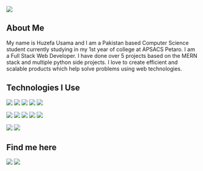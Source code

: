 

![](https://komarev.com/ghpvc/?username=HuzefaUsama25)


## About Me
My name is Huzefa Usama and I am a Pakistan based Computer Science student currently studying in my 1st year of college at APSACS Petaro.
I am a Full Stack Web Developer. I have done over 5 projects based on the MERN stack and multiple python side projects.
I love to create efficient and scalable products which help solve problems using web technologies.


## Technologies I Use

![](https://img.shields.io/badge/Node.js-339933?style=for-the-badge&logo=nodedotjs&logoColor=white)
![](https://img.shields.io/badge/Express.js-000000?style=for-the-badge&logo=express&logoColor=white)
![](https://img.shields.io/badge/Python-FFD43B?style=for-the-badge&logo=python&logoColor=blue)
![](https://img.shields.io/badge/Flask-000000?style=for-the-badge&logo=flask&logoColor=white)
![](https://img.shields.io/badge/Django-092E20?style=for-the-badge&logo=django&logoColor=green)

![](https://img.shields.io/badge/React-20232A?style=for-the-badge&logo=react&logoColor=61DAFB)
![](https://img.shields.io/badge/HTML5-E34F26?style=for-the-badge&logo=html5&logoColor=white)
![](https://img.shields.io/badge/CSS3-1572B6?style=for-the-badge&logo=css3&logoColor=white)
![](https://img.shields.io/badge/JavaScript-323330?style=for-the-badge&logo=javascript&logoColor=F7DF1E)
![](https://img.shields.io/badge/Material%20UI-007FFF?style=for-the-badge&logo=mui&logoColor=white)

![](https://img.shields.io/badge/MongoDB-4EA94B?style=for-the-badge&logo=mongodb&logoColor=white)
![](https://img.shields.io/badge/MySQL-005C84?style=for-the-badge&logo=mysql&logoColor=white)


## Find me here
[<img src="https://img.shields.io/badge/Instagram-E4405F?style=for-the-badge&logo=instagram&logoColor=white">](https://www.instagram.com/HuzefaUsama) [<img src="https://img.shields.io/badge/Stack_Overflow-FE7A16?style=for-the-badge&logo=stack-overflow&logoColor=white">](https://stackoverflow.com/users/13531219/huzefa-usama)
